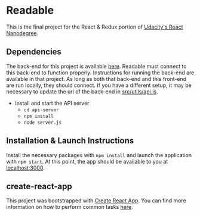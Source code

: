 # Readable
This is the final project for the React & Redux portion of [Udacity's React Nanodegree](https://www.udacity.com/course/react-nanodegree--nd019).

## Dependencies
The back-end for this project is available [here](https://github.com/udacity/reactnd-project-readable-starter). Readable must connect to this back-end to function properly. Instructions for running the back-end are available in that project. As long as both that back-end and this front-end are run locally, they should connect. If you have a different setup, it may be necessary to update the url of the back-end in [src/utils/api.js](src/utils/api.js).
* Install and start the API server
    - `cd api-server`
    - `npm install`
    - `node server.js`

## Installation & Launch Instructions
Install the necessary packages with `npm install` and launch the application with `npm start`. At this point, the app should be available to you at [localhost:3000](http://localhost:3000/).

## create-react-app
This project was bootstrapped with [Create React App](https://github.com/facebookincubator/create-react-app). You can find more information on how to perform common tasks [here](https://github.com/facebookincubator/create-react-app/blob/master/packages/react-scripts/template/README.md).
